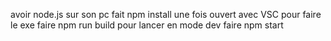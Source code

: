 avoir node.js sur son pc
fait npm install une fois ouvert avec VSC
pour faire le exe faire npm run build 
pour lancer en mode dev faire npm start
